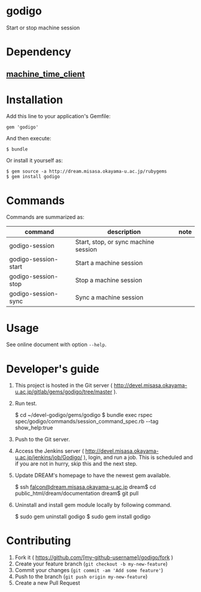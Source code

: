 # godigo

Start or stop machine session

# Dependency

## [machine_time_client](http://devel.misasa.okayama-u.ac.jp/gitlab/gems/machine_time_client/tree/master "follow instruction")

# Installation

Add this line to your application's Gemfile:

    gem 'godigo'

And then execute:

    $ bundle

Or install it yourself as:

    $ gem source -a http://dream.misasa.okayama-u.ac.jp/rubygems
    $ gem install godigo

# Commands

Commands are summarized as:

| command              | description                                                         | note                |
|----------------------|---------------------------------------------------------------------|---------------------|
| godigo-session       | Start, stop, or sync machine session                                |                     |
| godigo-session-start | Start a machine session                                             |                     |
| godigo-session-stop  | Stop a machine session                                              |                     |
| godigo-session-sync  | Sync a machine session                                              |                     |

# Usage

See online document with option `--help`.

# Developer's guide

1. This project is hosted in the Git server ( http://devel.misasa.okayama-u.ac.jp/gitlab/gems/godigo/tree/master ).

2. Run test.

    $ cd ~/devel-godigo/gems/godigo
    $ bundle exec rspec spec/godigo/commands/session_command_spec.rb --tag show_help:true

3. Push to the Git server.

4. Access the Jenkins server ( http://devel.misasa.okayama-u.ac.jp/jenkins/job/Godigo/ ), login,
   and run a job.  This is scheduled and if you are not in hurry, skip
   this and the next step.

5. Update DREAM's homepage to have the newest gem available.

    $ ssh falcon@dream.misasa.okayama-u.ac.jp
    dream$ cd public_html/dream/documentation
    dream$ git pull

6. Uninstall and install gem module locally by following command.

    $ sudo gem uninstall godigo
    $ sudo gem install godigo

# Contributing

1. Fork it ( https://github.com/[my-github-username]/godigo/fork )
2. Create your feature branch (`git checkout -b my-new-feature`)
3. Commit your changes (`git commit -am 'Add some feature'`)
4. Push to the branch (`git push origin my-new-feature`)
5. Create a new Pull Request
